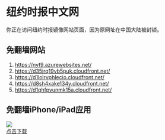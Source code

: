 <h1>纽约时报中文网</h1>
<p>你正在访问纽约时报镜像网站页面，因为原网址在中国大陆被封锁。</p>
<h2>免翻墙网站</h2>
<ol>
<li><a href="https://nyt9.azurewebsites.net/" target="1">https://nyt9.azurewebsites.net/</a></li>
<li><a href="https://d35jrq19vb5puk.cloudfront.net/" target="2">https://d35jrq19vb5puk.cloudfront.net/</a></li>
<li><a href="https://d1lolrvphlecio.cloudfront.net/" target="3">https://d1lolrvphlecio.cloudfront.net/</a></li>
<li><a href="https://d8sh4xake134y.cloudfront.net/" target="4">https://d8sh4xake134y.cloudfront.net/</a></li>
<li><a href="https://d1qhfpvunmk15a.cloudfront.net/" target="5">https://d1qhfpvunmk15a.cloudfront.net/</a></li>
</ol>
<h2>免翻墙iPhone/iPad应用</h2>
<p>
	<a href="https://itunes.apple.com/cn/app/niu-yue-shi-bao-zhong-wen-wang/id807498298?mt=8">
		<img src="icon175x175.jpeg" />
		<br/>点击下载
	</a>
</p>